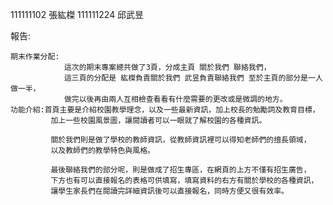 111111102 張紘榤
111111224 邱武昱

報告:

    期末作業分配:
                這次的期末專案總共做了3頁，分成主頁 關於我們 聯絡我們，
                這三頁的分配是 紘榤負責關於我們 武昱負責聯絡我們 至於主頁的部分是一人做一半，
                做完以後再由兩人互相檢查看看有什麼需要的更改或是微調的地方。
    功能介紹:首頁主要是介紹校園教學理念，以及一些最新資訊，加上校長的勉勵詞及教育目標，
             加上一些校園風景圖，讓閱讀者可以一眼就了解校園的各種資訊。

             關於我們則是做了學校的教師資訊，從教師資訊裡可以得知老師們的擅長領域，
             以及教師們的教學特色與風格。

             最後聯絡我們的部分呢，則是做成了招生專區，在網頁的上方不僅有招生廣告，
             下方也有可以直接報名的表格可供填寫，填寫資料的右方有關於學校的各種資訊，
             讓學生家長們在閱讀完詳細資訊後可以直接報名，同時方便又很有效率。

                            
